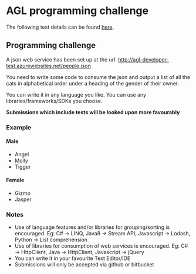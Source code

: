 # AGL programming challenge

The following test details can be found [here](http://agl-developer-test.azurewebsites.net/).

## Programming challenge

A json web service has been set up at the url: http://agl-developer-test.azurewebsites.net/people.json

You need to write some code to consume the json and output a list of all the cats in alphabetical order under a heading of the gender of their owner.

You can write it in any language you like. You can use any libraries/frameworks/SDKs you choose.

**Submissions which include tests will be looked upon more favourably**

### Example

#### Male

* Angel
* Molly
* Tigger

#### Female

* Gizmo
* Jasper

### Notes

* Use of language features and/or libraries for grouping/sorting is encouraged. Eg: C# -> LINQ, Java8 -> Stream API, Javascript -> Lodash, Python -> List comprehension
* Use of libraries for consumption of web services is encouraged. Eg: C# -> HttpClient, Java -> HttpClient, Javascript -> jQuery
* You can write it in your favourite Text Editor/IDE
* Submissions will only be accepted via github or bitbucket
